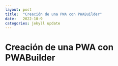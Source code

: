 ```yaml
---
layout: post
title:  "Creación de una PWA con PWABuilder"
date:   2022-10-9
categories: jekyll update
---
```


# Creación de una PWA con PWABuilder
